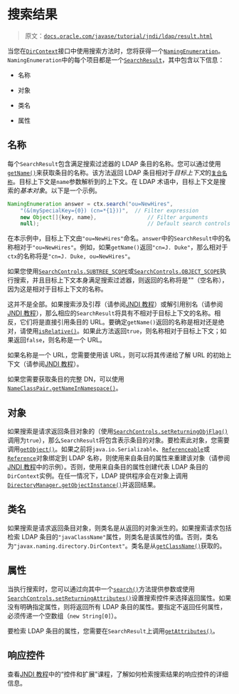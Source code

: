 # 搜索结果

> 原文：[`docs.oracle.com/javase/tutorial/jndi/ldap/result.html`](https://docs.oracle.com/javase/tutorial/jndi/ldap/result.html)

当您在[`DirContext`](https://docs.oracle.com/javase/8/docs/api/javax/naming/directory/DirContext.html)接口中使用搜索方法时，您将获得一个[`NamingEnumeration`](https://docs.oracle.com/javase/8/docs/api/javax/naming/NamingEnumeration.html)。`NamingEnumeration`中的每个项目都是一个[`SearchResult`](https://docs.oracle.com/javase/8/docs/api/javax/naming/directory/SearchResult.html)，其中包含以下信息：

+   名称

+   对象

+   类名

+   属性

## 名称

每个`SearchResult`包含满足搜索过滤器的 LDAP 条目的名称。您可以通过使用[`getName()`](https://docs.oracle.com/javase/8/docs/api/javax/naming/NameClassPair.html#getName--)来获取条目的名称。该方法返回 LDAP 条目相对于*目标上下文*的[`复合名称`](https://docs.oracle.com/javase/8/docs/api/javax/naming/CompositeName.html)。目标上下文是`name`参数解析到的上下文。在 LDAP 术语中，目标上下文是搜索的*基本对象*。以下是一个示例。

```java
NamingEnumeration answer = ctx.search("ou=NewHires", 
    "(&(mySpecialKey={0}) (cn=*{1}))",  // Filter expression
    new Object[]{key, name},                // Filter arguments
    null);                                  // Default search controls

```

在本示例中，目标上下文由`"ou=NewHires"`命名。`answer`中的`SearchResult`中的名称相对于`"ou=NewHires"`。例如，如果`getName()`返回`"cn=J. Duke"`，那么相对于`ctx`的名称将是`"cn=J. Duke, ou=NewHires"`。

如果您使用[`SearchControls.SUBTREE_SCOPE`](https://docs.oracle.com/javase/8/docs/api/javax/naming/directory/SearchControls.html#SUBTREE_SCOPE)或[`SearchControls.OBJECT_SCOPE`](https://docs.oracle.com/javase/8/docs/api/javax/naming/directory/SearchControls.html#OBJECT_SCOPE)执行搜索，并且目标上下文本身满足搜索过滤器，则返回的名称将是""（空名称），因为这是相对于目标上下文的名称。

这并不是全部。如果搜索涉及引荐（请参阅[JNDI 教程](https://docs.oracle.com/javase/jndi/tutorial/ldap/referral/index.html)）或解引用别名（请参阅[JNDI 教程](https://docs.oracle.com/javase/jndi/tutorial/ldap/misc/aliases.html)），那么相应的`SearchResult`将具有不相对于目标上下文的名称。相反，它们将是直接引用条目的 URL。要确定`getName()`返回的名称是相对还是绝对，请使用[`isRelative()`](https://docs.oracle.com/javase/8/docs/api/javax/naming/NameClassPair.html#isRelative--)。如果此方法返回`true`，则名称相对于目标上下文；如果返回`false`，则名称是一个 URL。

如果名称是一个 URL，您需要使用该 URL，则可以将其传递给了解 URL 的初始上下文（请参阅[JNDI 教程](https://docs.oracle.com/javase/jndi/tutorial/ldap/misc/url.html)）。

如果您需要获取条目的完整 DN，可以使用[`NameClassPair.getNameInNamespace()`](https://docs.oracle.com/javase/8/docs/api/javax/naming/NameClassPair.html#getNameInNamespace--)。

## 对象

如果搜索是请求返回条目对象的（使用[`SearchControls.setReturningObjFlag()`](https://docs.oracle.com/javase/8/docs/api/javax/naming/directory/SearchControls.html#setReturningObjFlag-boolean-)调用为`true`），那么`SearchResult`将包含表示条目的对象。要检索此对象，您需要调用[`getObject()`](https://docs.oracle.com/javase/8/docs/api/javax/naming/Binding.html#getObject--)。如果之前将`java.io.Serializable`、[`Referenceable`](https://docs.oracle.com/javase/8/docs/api/javax/naming/Referenceable.html)或[`Reference`](https://docs.oracle.com/javase/8/docs/api/javax/naming/Reference.html)对象绑定到 LDAP 名称，则使用来自条目的属性来重建该对象（请参阅[JNDI 教程](https://docs.oracle.com/javase/jndi/tutorial/objects/reading/search.html)中的示例）。否则，使用来自条目的属性创建代表 LDAP 条目的`DirContext`实例。在任一情况下，LDAP 提供程序会在对象上调用[`DirectoryManager.getObjectInstance()`](https://docs.oracle.com/javase/8/docs/api/javax/naming/spi/DirectoryManager.html#getObjectInstance-java.lang.Object-javax.naming.Name-javax.naming.Context-java.util.Hashtable-javax.naming.directory.Attributes-)并返回结果。

## 类名

如果搜索是请求返回条目对象，则类名是从返回的对象派生的。如果搜索请求包括检索 LDAP 条目的`"javaClassName"`属性，则类名是该属性的值。否则，类名为`"javax.naming.directory.DirContext"`。类名是从[`getClassName()`](https://docs.oracle.com/javase/8/docs/api/javax/naming/NameClassPair.html#getClassName--)获取的。

## 属性

当执行搜索时，您可以通过向其中一个[`search()`](https://docs.oracle.com/javase/8/docs/api/javax/naming/directory/DirContext.html#search-javax.naming.Name-javax.naming.directory.Attributes-java.lang.String:A-)方法提供参数或使用[`SearchControls.setReturningAttributes()`](https://docs.oracle.com/javase/8/docs/api/javax/naming/directory/SearchControls.html#setReturningAttributes-java.lang.String:A-)设置搜索控件来选择返回属性。如果没有明确指定属性，则将返回所有 LDAP 条目的属性。要指定不返回任何属性，必须传递一个空数组（`new String[0]`）。

要检索 LDAP 条目的属性，您需要在`SearchResult`上调用[`getAttributes()`](https://docs.oracle.com/javase/8/docs/api/javax/naming/directory/SearchResult.html#getAttributes--)。

## 响应控件

查看[JNDI 教程](https://docs.oracle.com/javase/jndi/tutorial/ldap/ext/response.html)中的“控件和扩展”课程，了解如何检索搜索结果的响应控件的详细信息。
